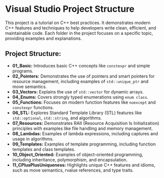 # Visual Studio Project Structure

This project is a tutorial on C++ best practices. It demonstrates modern C++ features and techniques to help developers write clean, efficient, and maintainable code. Each folder in the project focuses on a specific topic, providing examples and explanations.

## Project Structure:
- **01_Basic:** Introduces basic C++ concepts like `constexpr` and simple programs.
- **02_Pointers:** Demonstrates the use of pointers and smart pointers for resource management, including examples of `std::unique_ptr` and move semantics.
- **03_Vectors:** Explains the use of `std::vector` for dynamic arrays.
- **04_Enums:** Covers strongly typed enumerations using `enum class`.
- **05_Functions:** Focuses on modern function features like `noexcept` and `constexpr` functions.
- **06_STL:** Explores Standard Template Library (STL) features like `std::optional`, `std::string`, and algorithms.
- **07_Resources:** Demonstrates RAII (Resource Acquisition Is Initialization) principles with examples like file handling and memory management.
- **08_Lambdas:** Examples of lambda expressions, including captures and usage in algorithms.
- **09_Templates:** Examples of template programming, including function templates and class templates.
- **10_Object_Oriented:** Examples of object-oriented programming, including inheritance, polymorphism, and encapsulation.
- **11_CPlusPlusUniqueness:** Highlights unique C++ features and idioms, such as move semantics, rvalue references, and type traits.